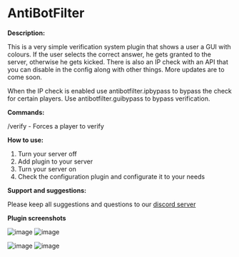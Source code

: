 
# AntiBotFilter

**Description:**

This is a very simple verification system plugin that shows a user a GUI with colours. If the user selects the correct answer, he gets granted to the server, otherwise he gets kicked. There is also an IP check with an API that you can disable in the config along with other things. More updates are to come soon.

When the IP check is enabled use antibotfilter.ipbypass to bypass the check for certain players. Use antibotfilter.guibypass to bypass verification.

**Commands:**

/verify <player> - Forces a player to verify

**How to use:**
  
1. Turn your server off
2. Add plugin to your server
3. Turn your server on
4. Check the configuration plugin and configurate it to your needs

**Support and suggestions:**

Please keep all suggestions and questions to our [discord server](https://discord.gg/NjcFe3NaUE)

**Plugin screenshots**

![image](https://user-images.githubusercontent.com/55412636/142719687-219e5cc6-16df-455b-bb08-dcd595933bb2.png)
![image](https://user-images.githubusercontent.com/55412636/142778798-8ff35244-0384-4b27-9965-a1e43084bf87.png)

![image](https://user-images.githubusercontent.com/55412636/142778812-e84abcd9-363a-488d-9802-e3c4d2ab390d.png)
![image](https://user-images.githubusercontent.com/55412636/142778711-23d5dbca-dfca-45ca-b194-7f00e0fcfd25.png)
